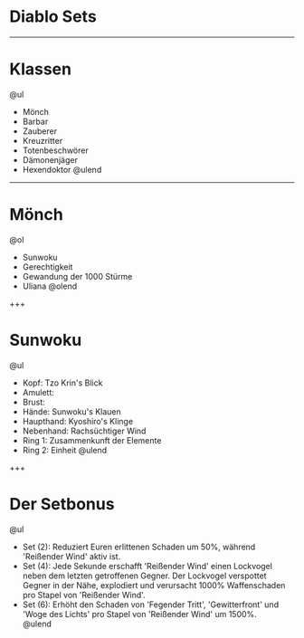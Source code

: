 # Diablo Sets

---

# Klassen

@ul
- Mönch
- Barbar
- Zauberer
- Kreuzritter
- Totenbeschwörer
- Dämonenjäger
- Hexendoktor
@ulend

---

# Mönch

@ol
- Sunwoku
- Gerechtigkeit
- Gewandung der 1000 Stürme
- Uliana
@olend

+++

# Sunwoku

@ul
- Kopf: Tzo Krin's Blick
- Amulett:
- Brust: 
- Hände: Sunwoku's Klauen
- Haupthand: Kyoshiro's Klinge
- Nebenhand: Rachsüchtiger Wind
- Ring 1: Zusammenkunft der Elemente
- Ring 2: Einheit
@ulend

+++

# Der Setbonus

@ul
- Set (2): Reduziert Euren erlittenen Schaden um 50%, während 'Reißender Wind' aktiv ist.
- Set (4): Jede Sekunde erschafft 'Reißender Wind' einen Lockvogel neben dem letzten getroffenen Gegner. Der Lockvogel verspottet Gegner in der Nähe, explodiert und verursacht 1000% Waffenschaden pro Stapel von 'Reißender Wind'.
- Set (6): Erhöht den Schaden von 'Fegender Tritt', 'Gewitterfront' und 'Woge des Lichts' pro Stapel von 'Reißender Wind' um 1500%.   
@ulend



